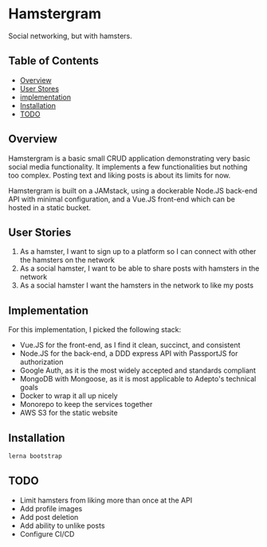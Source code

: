 # Hamstergram

Social networking, but with hamsters.

## Table of Contents

- [Overview](#overview)
- [User Stores](#user-stories)
- [implementation](#implementation)
- [Installation](#installation)
- [TODO](#todo)

## Overview

Hamstergram is a basic small CRUD application demonstrating very basic social media functionality.
It implements a few functionalities but nothing too complex. Posting text and liking posts is about its limits for now.

Hamstergram is built on a JAMstack, using a dockerable Node.JS back-end API with minimal configuration,
and a Vue.JS front-end which can be hosted in a static bucket.

## User Stories

1. As a hamster, I want to sign up to a platform so I can connect with other the hamsters on the network
2. As a social hamster, I want to be able to share posts with hamsters in the network
3. As a social hamster I want the hamsters in the network to like my posts


## Implementation

For this implementation, I picked the following stack:

- Vue.JS for the front-end, as I find it clean, succinct, and consistent
- Node.JS for the back-end, a DDD express API with PassportJS for authorization
- Google Auth, as it is the most widely accepted and standards compliant
- MongoDB with Mongoose, as it is most applicable to Adepto's technical goals
- Docker to wrap it all up nicely
- Monorepo to keep the services together
- AWS S3 for the static website

## Installation
```bash
lerna bootstrap
```

## TODO

- Limit hamsters from liking more than once at the API
- Add profile images
- Add post deletion
- Add ability to unlike posts
- Configure CI/CD
